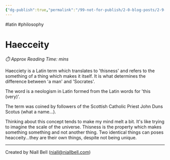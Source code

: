 ```yaml
---
{"dg-publish":true,"permalink":"/99-not-for-publish/2-0-blog-posts/2-9-living-notes/haecceity/","title":"Haecceity","hide":true,"noteIcon":"","created":"2024-12-13T08:14:05.966-08:00","updated":"2024-12-13T08:19:22.854-08:00"}
---
```


#latin #philosophy 
# Haecceity
<p id="reading-time" style="font-style: italic;">⏱️ Approx Reading Time:  <span id="inserted-text"></span> mins</p>

Haecciety is a Latin term which translates to 'thisness' and refers to the something of a thing which makes it itself. It is what determines the difference between 'a man' and 'Socrates'.

The word is a neologism in Latin formed from the Latin words for 'this (very)'.

The term was coined by followers of the Scottish Catholic Priest John Duns Scotus (what a name...).

Thinking about this concept tends to make my mind melt a bit. It's like trying to imagine the scale of the universe. Thisness is the property which makes something something and not another thing. Two identical things can poses heacceity...they are their own things, despite not being unique.

---
Created by Niall Bell (niall@niallbell.com)